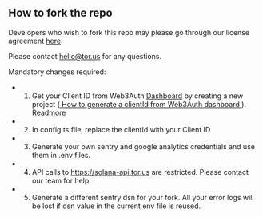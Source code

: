 ## How to fork the repo

Developers who wish to fork this repo may please go through our license agreement [here](https://github.com/torusresearch/solana-wallet/blob/develop/LICENSE.md).

Please contact hello@tor.us for any questions.

Mandatory changes required:

- 1. Get your Client ID from Web3Auth [Dashboard](https://dashboard.web3auth.io/) by creating a new project ([ How to generate a clientId from Web3Auth dashboard ](howToClientId.md)). [Readmore](https://web3auth.io/docs/quick-start)

- 2. In config.ts file, replace the clientId with your Client ID

- 3. Generate your own sentry and google analytics credentials and use them in .env files.

- 4. API calls to https://solana-api.tor.us are restricted. Please contact our team for help.

- 5. Generate a different sentry dsn for your fork. All your error logs will be lost if dsn value in the current env file is reused.
